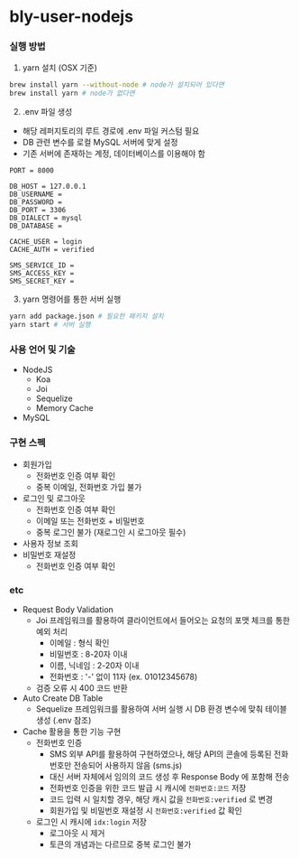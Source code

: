 # bly-user-nodejs

### 실행 방법
1. yarn 설치 (OSX 기준)
```bash
brew install yarn --without-node # node가 설치되어 있다면
brew install yarn # node가 없다면
```
2. .env 파일 생성
- 해당 레퍼지토리의 루트 경로에 .env 파일 커스텀 필요
- DB 관련 변수를 로컬 MySQL 서버에 맞게 설정
- 기존 서버에 존재하는 계정, 데이터베이스를 이용해야 함
```
PORT = 8000

DB_HOST = 127.0.0.1
DB_USERNAME =
DB_PASSWORD =
DB_PORT = 3306
DB_DIALECT = mysql
DB_DATABASE =

CACHE_USER = login
CACHE_AUTH = verified

SMS_SERVICE_ID =
SMS_ACCESS_KEY =
SMS_SECRET_KEY =
```
3. yarn 명령어를 통한 서버 실행
```bash
yarn add package.json # 필요한 패키지 설치
yarn start # 서버 실행
```
### 사용 언어 및 기술
* NodeJS
  + Koa
  + Joi
  + Sequelize
  + Memory Cache
* MySQL

### 구현 스펙
* 회원가입
  + 전화번호 인증 여부 확인
  + 중복 이메일, 전화번호 가입 불가
* 로그인 및 로그아웃
  + 전화번호 인증 여부 확인
  + 이메일 또는 전화번호 + 비밀번호
  + 중복 로그인 불가 (재로그인 시 로그아웃 필수)
* 사용자 정보 조회
* 비밀번호 재설정
  + 전화번호 인증 여부 확인

### etc
* Request Body Validation
  + Joi 프레임워크를 활용하여 클라이언트에서 들어오는 요청의 포맷 체크를 통한 예외 처리
    - 이메일 : 형식 확인
    - 비밀번호 : 8-20자 이내
    - 이름, 닉네임 : 2-20자 이내
    - 전화번호 : '-' 없이 11자 (ex. 01012345678)
  + 검증 오류 시 400 코드 반환
* Auto Create DB Table
  + Sequelize 프레임워크를 활용하여 서버 실행 시 DB 환경 변수에 맞춰 테이블 생성 (.env 참조)
* Cache 활용을 통한 기능 구현
  + 전화번호 인증
    - SMS 외부 API를 활용하여 구현하였으나, 해당 API의 콘솔에 등록된 전화번호만 전송되어 사용하지 않음 (sms.js)
    - 대신 서버 자체에서 임의의 코드 생성 후 Response Body 에 포함해 전송
    - 전화번호 인증을 위한 코드 발급 시 캐시에 `전화번호:코드` 저장
    - 코드 입력 시 일치할 경우, 해당 캐시 값을 `전화번호:verified` 로 변경
    - 회원가입 및 비밀번호 재설정 시 `전화번호:verified` 값 확인
  + 로그인 시 캐시에 `idx:login` 저장
    - 로그아웃 시 제거
    - 토큰의 개념과는 다르므로 중복 로그인 불가